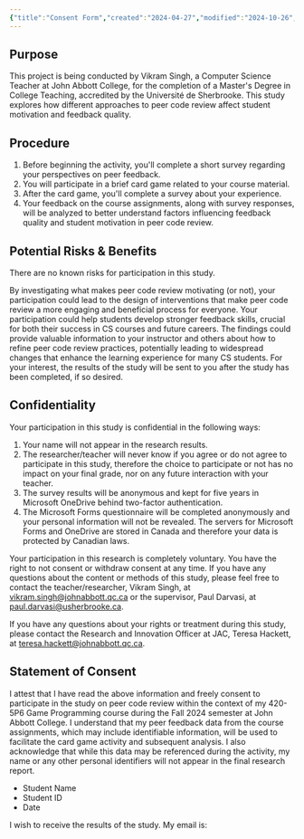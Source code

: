 ```yaml
---
{"title":"Consent Form","created":"2024-04-27","modified":"2024-10-26","dg-publish":true,"permalink":"/50-works/research/consent-form/","dgPassFrontmatter":true,"updated":"2024-10-26"}
---
```



## Purpose

This project is being conducted by Vikram Singh, a Computer Science Teacher at John Abbott College, for the completion of a Master's Degree in College Teaching, accredited by the Université de Sherbrooke. This study explores how different approaches to peer code review affect student motivation and feedback quality.

## Procedure

1. Before beginning the activity, you'll complete a short survey regarding your perspectives on peer feedback.
2. You will participate in a brief card game related to your course material.
3. After the card game, you'll complete a survey about your experience.
4. Your feedback on the course assignments, along with survey responses, will be analyzed to better understand factors influencing feedback quality and student motivation in peer code review.

## Potential Risks & Benefits

There are no known risks for participation in this study.

By investigating what makes peer code review motivating (or not), your participation could lead to the design of interventions that make peer code review a more engaging and beneficial process for everyone. Your participation could help students develop stronger feedback skills, crucial for both their success in CS courses and future careers. The findings could provide valuable information to your instructor and others about how to refine peer code review practices, potentially leading to widespread changes that enhance the learning experience for many CS students. For your interest, the results of the study will be sent to you after the study has been completed, if so desired.

## Confidentiality

Your participation in this study is confidential in the following ways:

1. Your name will not appear in the research results.
2. The researcher/teacher will never know if you agree or do not agree to participate in this study, therefore the choice to participate or not has no impact on your final grade, nor on any future interaction with your teacher.
3. The survey results will be anonymous and kept for five years in Microsoft OneDrive behind two-factor authentication.
4. The Microsoft Forms questionnaire will be completed anonymously and your personal information will not be revealed. The servers for Microsoft Forms and OneDrive are stored in Canada and therefore your data is protected by Canadian laws.

Your participation in this research is completely voluntary. You have the right to not consent or withdraw consent at any time. If you have any questions about the content or methods of this study, please feel free to contact the teacher/researcher, Vikram Singh, at [vikram.singh@johnabbott.qc.ca](mailto:vikram.singh@johnabbott.qc.ca) or the supervisor, Paul Darvasi, at [paul.darvasi@usherbrooke.ca](mailto:paul.darvasi@usherbrooke.ca).

If you have any questions about your rights or treatment during this study, please contact the Research and Innovation Officer at JAC, Teresa Hackett, at [teresa.hackett@johnabbott.qc.ca](mailto:teresa.hackett@johnabbott.qc.ca).

## Statement of Consent

I attest that I have read the above information and freely consent to participate in the study on peer code review within the context of my 420-5P6 Game Programming course during the Fall 2024 semester at John Abbott College. I understand that my peer feedback data from the course assignments, which may include identifiable information, will be used to facilitate the card game activity and subsequent analysis. I also acknowledge that while this data may be referenced during the activity, my name or any other personal identifiers will not appear in the final research report.

- Student Name
- Student ID
- Date

I wish to receive the results of the study. My email is:

